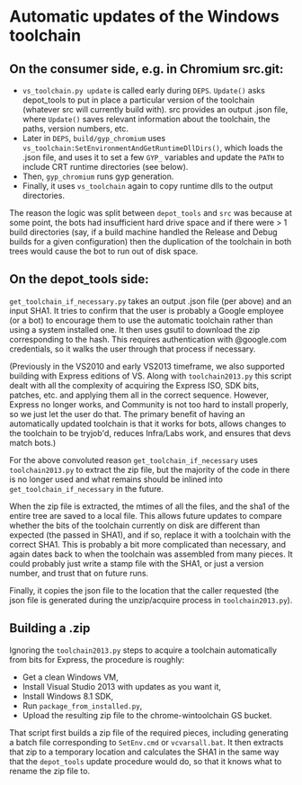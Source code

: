 Automatic updates of the Windows toolchain
==========================================

## On the consumer side, e.g. in Chromium src.git:

- `vs_toolchain.py update` is called early during `DEPS`. `Update()` asks
  depot\_tools to put in place a particular version of the toolchain (whatever
  src will currently build with). src provides an output .json file, where
  `Update()` saves relevant information about the toolchain, the paths, version
  numbers, etc.
- Later in `DEPS`, `build/gyp_chromium` uses
  `vs_toolchain:SetEnvironmentAndGetRuntimeDllDirs()`, which loads the .json
  file, and uses it to set a few `GYP_` variables and update the `PATH` to
  include CRT runtime directories (see below).
- Then, `gyp_chromium` runs gyp generation.
- Finally, it uses `vs_toolchain` again to copy runtime dlls to the output
  directories.

The reason the logic was split between `depot_tools` and `src` was because at
some point, the bots had insufficient hard drive space and if there were > 1
build directories (say, if a build machine handled the Release and Debug builds
for a given configuration) then the duplication of the toolchain in both trees
would cause the bot to run out of disk space.

## On the depot\_tools side:

`get_toolchain_if_necessary.py` takes an output .json file (per above) and an
input SHA1. It tries to confirm that the user is probably a Google employee (or
a bot) to encourage them to use the automatic toolchain rather than using a
system installed one. It then uses gsutil to download the zip corresponding to
the hash. This requires authentication with @google.com credentials, so it walks
the user through that process if necessary.

(Previously in the VS2010 and early VS2013 timeframe, we also supported building
with Express editions of VS. Along with `toolchain2013.py` this script dealt
with all the complexity of acquiring the Express ISO, SDK bits, patches, etc.
and applying them all in the correct sequence. However, Express no longer works,
and Community is not too hard to install properly, so we just let the user do
that. The primary benefit of having an automatically updated toolchain is that
it works for bots, allows changes to the toolchain to be tryjob'd, reduces
Infra/Labs work, and ensures that devs match bots.)

For the above convoluted reason `get_toolchain_if_necessary` uses
`toolchain2013.py` to extract the zip file, but the majority of the code in
there is no longer used and what remains should be inlined into
`get_toolchain_if_necessary` in the future.

When the zip file is extracted, the mtimes of all the files, and the sha1 of the
entire tree are saved to a local file. This allows future updates to compare
whether the bits of the toolchain currently on disk are different than expected
(the passed in SHA1), and if so, replace it with a toolchain with the correct
SHA1. This is probably a bit more complicated than necessary, and again dates
back to when the toolchain was assembled from many pieces. It could probably
just write a stamp file with the SHA1, or just a version number, and trust that
on future runs.

Finally, it copies the json file to the location that the caller requested (the
json file is generated during the unzip/acquire process in `toolchain2013.py`).

## Building a <sha1>.zip

Ignoring the `toolchain2013.py` steps to acquire a toolchain automatically from
bits for Express, the procedure is roughly:
- Get a clean Windows VM,
- Install Visual Studio 2013 with updates as you want it,
- Install Windows 8.1 SDK,
- Run `package_from_installed.py`,
- Upload the resulting zip file to the chrome-wintoolchain GS bucket.

That script first builds a zip file of the required pieces, including generating
a batch file corresponding to `SetEnv.cmd` or `vcvarsall.bat`. It then extracts
that zip to a temporary location and calculates the SHA1 in the same way that
the `depot_tools` update procedure would do, so that it knows what to rename the
zip file to.
